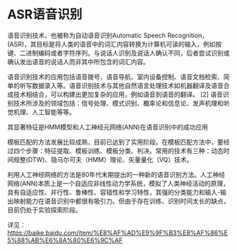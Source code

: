 # ASR语音识别 #

语音识别技术，也被称为自动语音识别Automatic Speech Recognition，(ASR)，其目标是将人类的语音中的词汇内容转换为计算机可读的输入，例如按键、二进制编码或者字符序列。与说话人识别及说话人确认不同，后者尝试识别或确认发出语音的说话人而非其中所包含的词汇内容。

语音识别技术的应用包括语音拨号、语音导航、室内设备控制、语音文档检索、简单的听写数据录入等。语音识别技术与其他自然语言处理技术如机器翻译及语音合成技术相结合，可以构建出更加复杂的应用，例如语音到语音的翻译。 [2] 
语音识别技术所涉及的领域包括：信号处理、模式识别、概率论和信息论、发声机理和听觉机理、人工智能等等。

其显著特征是HMM模型和人工神经元网络(ANN)在语音识别中的成功应用

模板匹配的方法发展比较成熟，目前已达到了实用阶段。在模板匹配方法中，要经过四个步骤：特征提取、模板训练、模板分类、判决。常用的技术有三种：动态时间规整(DTW)、隐马尔可夫（HMM）理论、矢量量化（VQ）技术。

利用人工神经网络的方法是80年代末期提出的一种新的语音识别方法。人工神经网络(ANN)本质上是一个自适应非线性动力学系统，模拟了人类神经活动的原理，具有自适应性、并行性、鲁棒性、容错性和学习特性，其强的分类能力和输入-输出映射能力在语音识别中都很有吸引力。但由于存在训练、识别时间太长的缺点，目前仍处于实验探索阶段。

详见：https://baike.baidu.com/item/%E8%AF%AD%E9%9F%B3%E8%AF%86%E5%88%AB%E6%8A%80%E6%9C%AF